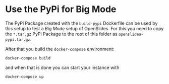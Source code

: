 # Use the PyPi for Big Mode

The PyPi Package created with the ```build-pypi``` Dockerfile can be used by this setup to test a _Big Mode_ setup of OpenSlides. For this you need to copy the ```*.tar.gz``` PyPi Package to the root of this folder as ```openslides-pypi.tar.gz```.

After that you build the ```docker-compose``` environment:

    docker-compose build

and when that is done you can start your instance with

    docker-compose up

